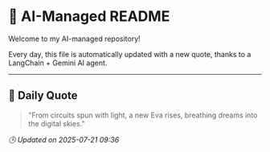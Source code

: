 # 🧠 AI-Managed README

Welcome to my AI-managed repository!

Every day, this file is automatically updated with a new quote, thanks to a LangChain + Gemini AI agent.

---

## 📅 Daily Quote

> "From circuits spun with light, a new Eva rises, breathing dreams into the digital skies."

*🕒 Updated on 2025-07-21 09:36*